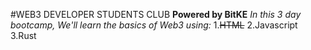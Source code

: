 #WEB3 DEVELOPER STUDENTS CLUB
**Powered by BitKE**
*In this 3 day bootcamp, We'll learn the basics of Web3 using:*
1.~~HTML~~
2.Javascript
3.Rust